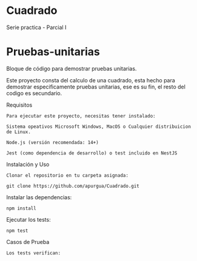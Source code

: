 # Cuadrado
Serie practica - Parcial I


# Pruebas-unitarias
Bloque de código para demostrar pruebas unitarias.

Este proyecto consta del calculo de una cuadrado, esta hecho para demostrar especificamente pruebas unitarias, ese es su fin, el resto del codigo es secundario.

Requisitos

    Para ejecutar este proyecto, necesitas tener instalado:

    Sistema opeativos Microsoft Windows, MacOS o Cualquier distribuicion de Linux.

    Node.js (versión recomendada: 14+)

    Jest (como dependencia de desarrollo) o test incluido en NestJS

Instalación y Uso

    Clonar el repositorio en tu carpeta asignada:

    git clone https://github.com/apurgua/Cuadrado.git
   

Instalar las dependencias:

    npm install

Ejecutar los tests:

    npm test

Casos de Prueba

    Los tests verifican:



